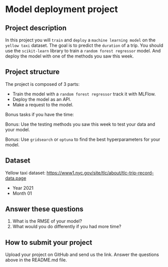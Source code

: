 # Model deployment project

## Project description

In this project you will `train` and `deploy` a `machine learning model` on the `yellow taxi` dataset. The goal is to predict the `duration` of a trip.
You should use the `scikit-learn` library to train a `random forest regressor` model.
And deploy the model with one of the methods you saw this week.

## Project structure

The project is composed of 3 parts:

- Train the model with a `random forest regressor` track it with MLFlow.
- Deploy the model as an API.
- Make a request to the model.

Bonus tasks if you have the time:

Bonus: Use the testing methods you saw this week to test your data and your model.

Bonus: Use `gridsearch` or `optuna` to find the best hyperparameters for your model.

## Dataset

Yellow taxi dataset: https://www1.nyc.gov/site/tlc/about/tlc-trip-record-data.page

- Year 2021
- Month 01


## Answer these questions

1. What is the RMSE of your model?
2. What would you do differently if you had more time?


## How to submit your project

Upload your project on GitHub and send us the link. Answer the questions above in the README.md file.


